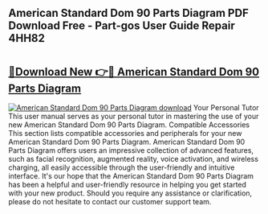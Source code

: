 ## American Standard Dom 90 Parts Diagram PDF Download Free - Part-gos User Guide Repair 4HH82

# <h2><a href="http://dfrv1p.blite.top/?on=American+Standard+Dom+90+Parts+Diagram">🔗Download New 👉🔴 American Standard Dom 90 Parts Diagram</a></h2>

[![American Standard Dom 90 Parts Diagram download](https://i.imgur.com/lujVjoI.png)](http://dfrv1p.blite.top/?on=American+Standard+Dom+90+Parts+Diagram)
Your Personal Tutor This user manual serves as your personal tutor in mastering the use of your new American Standard Dom 90 Parts Diagram. Compatible Accessories This section lists compatible accessories and peripherals for your new American Standard Dom 90 Parts Diagram. American Standard Dom 90 Parts Diagram offers users an impressive collection of advanced features, such as facial recognition, augmented reality, voice activation, and wireless charging, all easily accessible through the user-friendly and intuitive interface. It's our hope that the American Standard Dom 90 Parts Diagram has been a helpful and user-friendly resource in helping you get started with your new product. Should you require any assistance or clarification, please do not hesitate to contact our customer support team.
